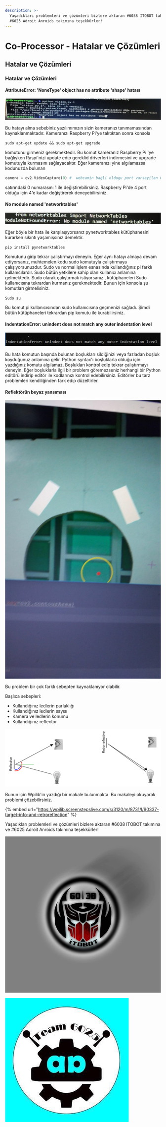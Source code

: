 ```yaml
---
description: >-
  Yaşadıkları problemleri ve çözümleri bizlere aktaran #6038 ITOBOT takımına ve 
  #6025 Adroit Anroids takımına teşekkürler!
---
```


# Co-Processor - Hatalar ve Çözümleri

## Hatalar ve Çözümleri

### Hatalar ve Çözümleri

#### AttributeError: 'NoneType' object has no attribute 'shape' hatası

![](../../.gitbook/assets/hata.png)

Bu hatayı alma sebebiniz yazılımımızın sizin kameranızı tanımamasından kaynaklanmaktadır. Kameranızı Raspberry Pi'ye taktıktan sonra konsola

`sudo apt-get update && sudo apt-get upgrade`

komutunu girmeniz gerekmektedir. Bu komut kameranız Raspberry Pi 'ye bağlıyken Raspi'nizi update edip gereklid driverleri indirmesini ve upgrade komutuyla kurmasını sağlayacaktır. Eğer kameranızı yine algılamazsa kodunuzda bulunan 

```python
camera = cv2.VideoCapture(0) #  webcamin bagli oldugu port varsayilan 0
```

satırındaki 0 numarasını 1 ile değiştirebilirsiniz. Raspberry Pi'de 4 port olduğu için 4'e kadar değiştirerek deneyebilirsiniz.

#### No module named 'networktables'

![](../../.gitbook/assets/image%20%2840%29.png)

Eğer böyle bir hata ile karşılaşıyorsanız pynetworktables kütüphanesini kurarken sıkıntı yaşamışsınız demektir. 

`pip install pynetworktables`

Komutunu girip tekrar çalıştırmayı deneyin. Eğer aynı hatayı almaya devam ediyorsanız, muhtemelen kodu sudo komutuyla çalıştırmaya çalışıyorsunuzdur. Sudo ve normal işlem esnasında kullandığınız pi farklı kullanıcılardır. Sudo bütün yetkilere sahip olan kullanıcı anlamına gelmektedir. Sudo olarak çalıştırmak istiyorsanız , kütüphaneleri Sudo kullanıcısına tekrardan kurmanız gerekmektedir. Bunun için konsola şu komutları girmelisiniz.

`Sudo su`

Bu komut pi kullanıcısından sudo kullanıcısına geçmenizi sağladı. Şimdi bütün kütüphaneleri tekrardan pip komutu ile kurabilirsiniz.

#### IndentationError: unindent does not match any outer indentation level

![](../../.gitbook/assets/image%20%2810%29.png)

Bu hata komutun başında bulunan boşlukları sildiğinizi veya fazladan boşluk koyduğunuz anlamına gelir. Python syntax'ı boşluklarla olduğu için yazdığınız komutu algılamaz. Boşlukları kontrol edip tekrar çalıştırmayı deneyin. Eğer boşluklarla ilgli bir problem göremezseniz herhangi bir Python editörü indirip editör ile kodlarınızı kontrol edebilirsiniz. Editörler bu tarz problemleri kendiliğinden fark edip düzeltirler.

#### Reflektörün beyaz yansıması

![](../../.gitbook/assets/image%20%2882%29.png)

Bu problem bir çok farklı sebepten kaynaklanıyor olabilir.

Başlıca sebepleri:

* Kullandığınız ledlerin parlaklığı
* Kullandığınız ledlerin sayısı
* Kamera ve ledlerin konumu
* Kullandığınız reflector

![](../../.gitbook/assets/image.png)

Bunun için Wpilib'in yazdığı bir makale bulunmakta. Bu makaleyi okuyarak problemi çözebilirsiniz. 

{% embed url="https://wpilib.screenstepslive.com/s/3120/m/8731/l/90337-target-info-and-retroreflection" %}

Yaşadıkları problemleri ve çözümleri bizlere aktaran \#6038 ITOBOT takımına ve \#6025 Adroit Anroids takımına teşekkürler!

![](../../.gitbook/assets/16387065_1425006810884280_3894833080608931299_n.jpg)

![](../../.gitbook/assets/12717164_240673006268960_5793277403987910316_n.jpg)

